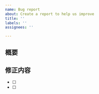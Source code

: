 ```yaml
---
name: Bug report
about: Create a report to help us improve
title: ''
labels: ''
assignees: ''

---
```


## 概要

## 修正内容
- [ ] 
- [ ]
